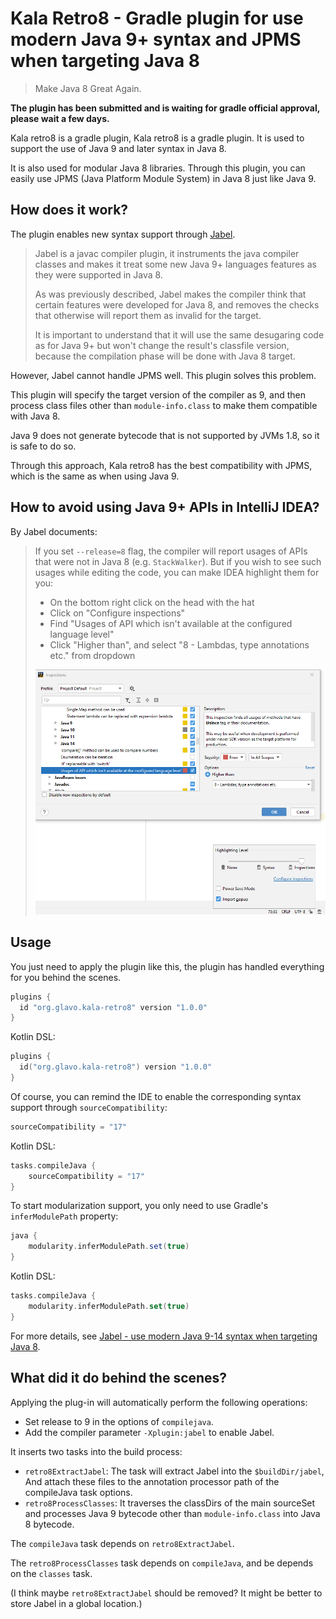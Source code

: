 # Kala Retro8 - Gradle plugin for use modern Java 9+ syntax and JPMS when targeting Java 8

> Make Java 8 Great Again.

**The plugin has been submitted and is waiting for gradle official approval, please wait a few days.**

Kala retro8 is a gradle plugin, Kala retro8 is a gradle plugin. 
It is used to support the use of Java 9 and later syntax in Java 8.

It is also used for modular Java 8 libraries. Through this plugin, 
you can easily use JPMS (Java Platform Module System) in Java 8 just like Java 9.

## How does it work?

The plugin enables new syntax support through [Jabel](https://github.com/bsideup/jabel).

> Jabel is a javac compiler plugin, it instruments the java compiler classes 
and makes it treat some new Java 9+ languages features as they were supported 
in Java 8.
> 
> As was previously described, Jabel makes the compiler think that certain features were developed for Java 8, 
and removes the checks that otherwise will report them as invalid for the target.
> 
> It is important to understand that it will use the same desugaring code as for Java 9+ but won't change the result's 
classfile version, because the compilation phase will be done with Java 8 target.

However, Jabel cannot handle JPMS well. This plugin solves this problem.

This plugin will specify the target version of the compiler as 9, 
and then process class files other than `module-info.class` to make them
compatible with Java 8. 

Java 9 does not generate bytecode that is not supported 
by JVMs 1.8, so it is safe to do so.

Through this approach, Kala retro8 has the best compatibility with JPMS,
which is the same as when using Java 9.

## How to avoid using Java 9+ APIs in IntelliJ IDEA?

By Jabel documents:

> If you set `--release=8` flag, the compiler will report usages of APIs that were not in Java 8 (e.g. `StackWalker`). But if you wish to see such usages while editing the code, you can make IDEA highlight them for you:
> 
> * On the bottom right click on the head with the hat
> * Click on "Configure inspections"
> * Find "Usages of API which isn't available at the configured language level"
> * Click "Higher than", and select "8 - Lambdas, type annotations etc." from dropdown
> 
> ![](idea-setting-language-level-inspection.png)

## Usage

You just need to apply the plugin like this,
the plugin has handled everything for you behind the scenes.

```groovy
plugins {
  id "org.glavo.kala-retro8" version "1.0.0"
}
```

Kotlin DSL:
```kotlin
plugins {
  id("org.glavo.kala-retro8") version "1.0.0"
}
```

Of course, you can remind the IDE to enable the corresponding 
syntax support through `sourceCompatibility`:

```groovy
sourceCompatibility = "17"
```

Kotlin DSL:
```kotlin
tasks.compileJava {
    sourceCompatibility = "17"
}
```

To start modularization support, 
you only need to use Gradle's `inferModulePath` property:

```groovy
java {
    modularity.inferModulePath.set(true)
}
```

Kotlin DSL:
```kotlin
tasks.compileJava {
    modularity.inferModulePath.set(true)
}
```

For more details, see [Jabel - use modern Java 9-14 syntax when targeting Java 8](https://github.com/bsideup/jabel).

## What did it do behind the scenes?

Applying the plug-in will automatically perform the following operations:

* Set release to 9 in the options of `compilejava`.
* Add the compiler parameter `-Xplugin:jabel` to enable Jabel.

It inserts two tasks into the build process:

* `retro8ExtractJabel`: The task will extract Jabel into the `$buildDir/jabel`,
  And attach these files to the annotation processor path of the compileJava task options.
* `retro8ProcessClasses`: It traverses the classDirs of the main sourceSet and processes Java 9 bytecode 
  other than `module-info.class` into Java 8 bytecode.

The `compileJava` task depends on `retro8ExtractJabel`.

The `retro8ProcessClasses` task depends on `compileJava`, and be depends on the `classes` task.

(I think maybe `retro8ExtractJabel` should be removed? It might be better to store Jabel in a global location.)